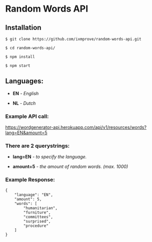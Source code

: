 # Random Words API
## Installation
```
$ git clone https://github.com/ixmprove/random-words-api.git

$ cd random-words-api/

$ npm install

$ npm start
```

## Languages:
- **EN** *- English*

- **NL** *- Dutch*

### Example API call:

https://wordgenerator-api.herokuapp.com/api/v1/resources/words?lang=EN&amount=5

### There are 2 querystrings:

- **lang=EN** *- to specify the language.*

- **amount=5** *- the amount of random words. (max. 1000)*

### Example Response:
```
{
    "language": "EN",
    "amount": 5,
    "words": [
        "humanitarian",
        "furniture",
        "committees",
        "surprised",
        "procedure"
    ]
}
```
